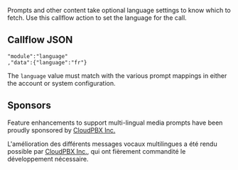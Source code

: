 
Prompts and other content take optional language settings to know which to fetch. Use this callflow action to set the language for the call.

## Callflow JSON

    "module":"language"
    ,"data":{"language":"fr"}

The `language` value must match with the various prompt mappings in either the account or system configuration.

## Sponsors

Feature enhancements to support multi-lingual media prompts have been proudly sponsored by [CloudPBX Inc.](http://cloudpbx.ca)

L'amélioration des différents messages vocaux multilingues a été rendu possible par [CloudPBX Inc.](http://cloudpbx.ca), qui ont fièrement commandité le développement nécessaire.
